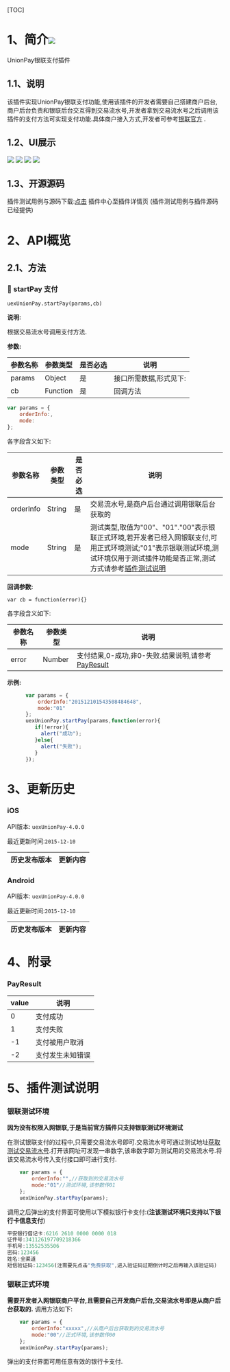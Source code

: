 [TOC]

# 1、简介[![](http://appcan-download.oss-cn-beijing.aliyuncs.com/%E5%85%AC%E6%B5%8B%2Fgf.png)]()
UnionPay银联支付插件

## 1.1、说明
 该插件实现UnionPay银联支付功能,使用该插件的开发者需要自己搭建商户后台,商户后台负责和银联后台交互得到交易流水号,开发者拿到交易流水号之后调用该插件的支付方法可实现支付功能.具体商户接入方式,开发者可参考[银联官方](https://open.unionpay.com/ajweb/index) .

## 1.2、UI展示
 ![](https://github.com/AppCanOpenSource/appcan-docs-v2/blob/master/%E7%AC%AC%E4%B8%89%E6%96%B9SDK/uexUnionPay/img/1.png) ![](https://github.com/AppCanOpenSource/appcan-docs-v2/blob/master/%E7%AC%AC%E4%B8%89%E6%96%B9SDK/uexUnionPay/img/2.png) ![](https://github.com/AppCanOpenSource/appcan-docs-v2/blob/master/%E7%AC%AC%E4%B8%89%E6%96%B9SDK/uexUnionPay/img/3.png) ![](https://github.com/AppCanOpenSource/appcan-docs-v2/blob/master/%E7%AC%AC%E4%B8%89%E6%96%B9SDK/uexUnionPay/img/4.png)

## 1.3、开源源码
插件测试用例与源码下载:[点击](http://plugin.appcan.cn/details.html?id=536_index) 插件中心至插件详情页 (插件测试用例与插件源码已经提供)

# 2、API概览

## 2.1、方法
### 🍭 startPay 支付

`uexUnionPay.startPay(params,cb)`

**说明:**

 根据交易流水号调用支付方法.

**参数:**

| 参数名称   | 参数类型     | 是否必选 | 说明           |
| ------ | -------- | ---- | ------------ |
| params | Object   | 是    | 接口所需数据,形式见下: |
| cb     | Function | 是    | 回调方法         |

```javascript
var params = {
    orderInfo:,
    mode:
};
```

各字段含义如下:

| 参数名称      | 参数类型   | 是否必选 | 说明                                       |
| --------- | ------ | ---- | ---------------------------------------- |
| orderInfo | String | 是    | 交易流水号,是商户后台通过调用银联后台获取的                   |
| mode      | String | 是    | 测试类型,取值为"00"、"01"."00"表示银联正式环境,若开发者已经入网银联支付,可用正式环境测试;"01"表示银联测试环境,测试环境仅用于测试插件功能是否正常,测试方式请参考[插件测试说明](#5、插件测试说明) |

**回调参数:**

```
var cb = function(error){}
```
各字段含义如下:

| 参数名称  | 参数类型   | 说明                                       |
| ----- | ------ | ---------------------------------------- |
| error | Number | 支付结果,0-成功,非0-失败.结果说明,请参考[PayResult](#PayResult) |

**示例:**

```javascript
      var params = {
          orderInfo:"201512101543508484648",
          mode:"01"
      };
      uexUnionPay.startPay(params,function(error){
         if(!error){
           alert("成功");
         }else{
           alert("失败");
         }
      });
```

# 3、更新历史

### iOS

API版本: `uexUnionPay-4.0.0`

最近更新时间:`2015-12-10`

| 历史发布版本 | 更新内容           |
| ------ | -------------- |

### Android

API版本: `uexUnionPay-4.0.0`

最近更新时间:`2015-12-10`

| 历史发布版本 | 更新内容           |
| ------ | -------------- |
# 4、附录

### PayResult
| value | 说明       |
| ----- | -------- |
| 0     | 支付成功     |
| 1     | 支付失败     |
| -1    | 支付被用户取消  |
| -2    | 支付发生未知错误 |

# 5、插件测试说明

### 银联测试环境

 **因为没有权限入网银联,于是当前官方插件只支持银联测试环境测试**

 在测试银联支付的过程中,只需要交易流水号即可.交易流水号可通过测试地址[获取测试交易流水号](http://101.231.204.84:8091/sim/getacptn).打开该网址可发现一串数字,该串数字即为测试用的交易流水号.将该交易流水号传入支付接口即可进行支付.

```javascript
    var params = {
        orderInfo:"",//获取到的交易流水号
        mode:"01"//测试环境,该参数传01
    };
    uexUnionPay.startPay(params);
```

调用之后弹出的支付界面可使用以下模拟银行卡支付:(**注该测试环境只支持以下银行卡信息支付**)

```javascript
平安银行借记卡:6216 2610 0000 0000 018
证件号:341126197709218366
手机号:13552535506
密码:123456
姓名:全渠道
短信验证码:123456(注需要先点击"免费获取",进入验证码过期倒计时之后再输入该验证码)
```

### 银联正式环境

**需要开发者入网银联商户平台,且需要自己开发商户后台,交易流水号即是从商户后台获取的.**
调用方法如下:

```javascript
    var params = {
        orderInfo:"xxxxx",//从商户后台获取到的交易流水号
        mode:"00"//正式环境,该参数传00
    };
    uexUnionPay.startPay(params);
```

弹出的支付界面可用任意有效的银行卡支付.

